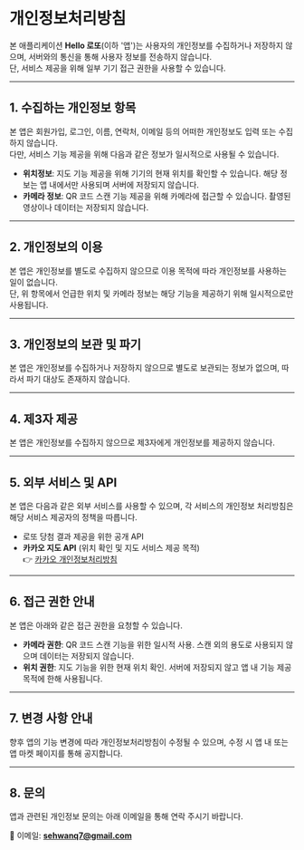# 개인정보처리방침

본 애플리케이션 **Hello 로또**(이하 '앱')는 사용자의 개인정보를 수집하거나 저장하지 않으며, 서버와의 통신을 통해 사용자 정보를 전송하지 않습니다.  
단, 서비스 제공을 위해 일부 기기 접근 권한을 사용할 수 있습니다.

---

## 1. 수집하는 개인정보 항목
본 앱은 회원가입, 로그인, 이름, 연락처, 이메일 등의 어떠한 개인정보도 입력 또는 수집하지 않습니다.  
다만, 서비스 기능 제공을 위해 다음과 같은 정보가 일시적으로 사용될 수 있습니다.

- **위치정보**: 지도 기능 제공을 위해 기기의 현재 위치를 확인할 수 있습니다. 해당 정보는 앱 내에서만 사용되며 서버에 저장되지 않습니다.  
- **카메라 정보**: QR 코드 스캔 기능 제공을 위해 카메라에 접근할 수 있습니다. 촬영된 영상이나 데이터는 저장되지 않습니다.

---

## 2. 개인정보의 이용
본 앱은 개인정보를 별도로 수집하지 않으므로 이용 목적에 따라 개인정보를 사용하는 일이 없습니다.  
단, 위 항목에서 언급한 위치 및 카메라 정보는 해당 기능을 제공하기 위해 일시적으로만 사용됩니다.

---

## 3. 개인정보의 보관 및 파기
본 앱은 개인정보를 수집하거나 저장하지 않으므로 별도로 보관되는 정보가 없으며, 따라서 파기 대상도 존재하지 않습니다.

---

## 4. 제3자 제공
본 앱은 개인정보를 수집하지 않으므로 제3자에게 개인정보를 제공하지 않습니다.

---

## 5. 외부 서비스 및 API
본 앱은 다음과 같은 외부 서비스를 사용할 수 있으며, 각 서비스의 개인정보 처리방침은 해당 서비스 제공자의 정책을 따릅니다.

- 로또 당첨 결과 제공을 위한 공개 API  
- **카카오 지도 API** (위치 확인 및 지도 서비스 제공 목적)  
  👉 [카카오 개인정보처리방침](https://policy.kakao.com/privacy)

---

## 6. 접근 권한 안내
본 앱은 아래와 같은 접근 권한을 요청할 수 있습니다.

- **카메라 권한**: QR 코드 스캔 기능을 위한 일시적 사용. 스캔 외의 용도로 사용되지 않으며 데이터는 저장되지 않습니다.  
- **위치 권한**: 지도 기능을 위한 현재 위치 확인. 서버에 저장되지 않고 앱 내 기능 제공 목적에 한해 사용됩니다.

---

## 7. 변경 사항 안내
향후 앱의 기능 변경에 따라 개인정보처리방침이 수정될 수 있으며, 수정 시 앱 내 또는 앱 마켓 페이지를 통해 공지합니다.

---

## 8. 문의
앱과 관련된 개인정보 문의는 아래 이메일을 통해 연락 주시기 바랍니다.  

📧 이메일: **sehwanq7@gmail.com**
